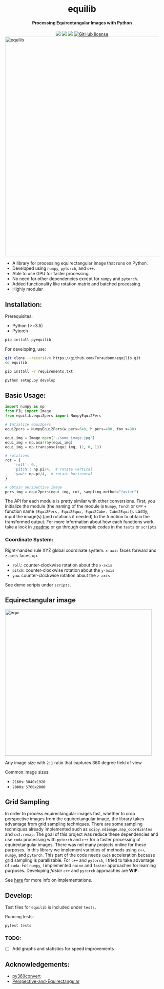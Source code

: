 <h1 align="center">
  equilib
</h1>

<h4 align="center">
  Processing Equirectangular Images with Python
</h4>

<div align="center">
  <a href="https://pypi.org/project/pyequilib/0.1.0/"><img src="https://badge.fury.io/py/pyequilib.svg"></a>
  <a href="https://pypi.org/project/equilib"><img src="https://img.shields.io/pypi/pyversions/pyequilib"></a>
  <a href="https://github.com/haruishi43/equilib/actions"><img src="https://github.com/haruishi43/equilib/workflows/ci/badge.svg"></a>
  <a href="https://github.com/haruishi43/equilib/blob/master/LICENSE"><img alt="GitHub license" src="https://img.shields.io/github/license/haruishi43/equilib"></a>
</div>

<img src=".img/equilib.png" alt="equilib" width="720"/>

- A library for processing equirectangular image that runs on Python.
- Developed using `numpy`, `pytorch`, and `c++`.
- Able to use GPU for faster processing.
- No need for other dependencies except for `numpy` and `pytorch`.
- Added functionality like rotation matrix and batched processing.
- Highly modular

## Installation:

Prerequisites:
- Python (>=3.5)
- Pytorch

```Bash
pip install pyequilib
```

For developing, use:

```Bash
git clone --recursive https://github.com/Toraudonn/equilib.git
cd equilib

pip install -r requirements.txt

python setup.py develop
```

## Basic Usage:

```Python
import numpy as np
from PIL import Image
from equilib.equi2pers import NumpyEqui2Pers

# Intialize equi2pers
equi2pers = NumpyEqui2Pers(w_pers=640, h_pers=480, fov_x=90)

equi_img = Image.open("./some_image.jpg")
equi_img = np.asarray(equi_img)
equi_img = np.transpose(equi_img, (2, 0, 1))

# rotations
rot = {
    'roll': 0.,
    'pitch': np.pi/4,  # rotate vertical
    'yaw': np.pi/4,  # rotate horizontal
}

# obtain perspective image
pers_img = equi2pers(equi_img, rot, sampling_method="faster")
```

The API for each module is pretty similar with other conversions.
First, you initialize the module (the naming of the module is `Numpy`, `Torch` or `CPP` + function name `[Equi2Pers, Equi2Equi, Equi2Cube, Cube2Equi]`).
Lastly, input the image(s) (and rotations if needed) to the function to obtain the transformed output.
For more information about how each functions work, take a look in [.readme](.readme/) or go through example codes in the `tests` or `scripts`.


### Coordinate System:

Right-handed rule XYZ global coordinate system. `x-axis` faces forward and `z-axis` faces up.
- `roll`: counter-clockwise rotation about the `x-axis`
- `pitch`: counter-clockwise rotation about the `y-axis`
- `yaw`: counter-clockwise rotation about the `z-axis`

See demo scripts under `scripts`.

## Equirectangular image

<img src="data/equi.jpg" alt="equi" width="480"/>

Any image size with `2:1` ratio that captures 360 degree field of view.

Common image sizes:

- `2160s`: `3840x1920`
- `2880s`: `5760x2880`

## Grid Sampling

In order to process equirectangular images fast, whether to crop perspective images from the equirectangular image, the library takes advantage from grid sampling techniques.
There are some sampling techniques already implemented such as `scipy.ndimage.map_coordiantes` and `cv2.remap`.
The goal of this project was reduce these dependencies and use `cuda` processing with `pytorch` and `c++` for a faster processing of equirectangular images.
There was not many projects online for these purposes.
In this library we implement varieties of methods using `c++`, `numpy`, and `pytorch`.
This part of the code needs `cuda` acceleration because grid sampling is parallizable.
For `c++` and `pytorch`, I tried to take advantage of `cuda`.
For `numpy`, I implemented `naive` and `faster` approaches for learning purposes.
Developing _faster_ `c++` and `pytorch` approaches are __WIP__.

See [here](equilib/grid_sample/README.md) for more info on implementations.

## Develop:

Test files for `equilib` is included under `tests`.

Running tests:
```Bash
pytest tests
```

### TODO:

- [ ] Add graphs and statistics for speed improvements


## Acknowledgements:

- [py360convert](https://github.com/sunset1995/py360convert)
- [Perspective-and-Equirectangular](https://github.com/timy90022/Perspective-and-Equirectangular/tree/master/lib)
